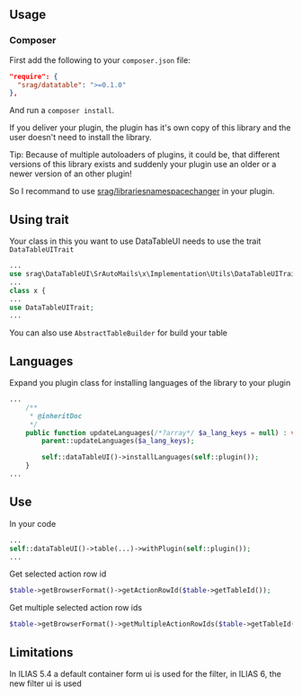 ## Usage

### Composer

First add the following to your `composer.json` file:

```json
"require": {
  "srag/datatable": ">=0.1.0"
},
```

And run a `composer install`.

If you deliver your plugin, the plugin has it's own copy of this library and the user doesn't need to install the library.

Tip: Because of multiple autoloaders of plugins, it could be, that different versions of this library exists and suddenly your plugin use an older or a newer version of an other plugin!

So I recommand to use [srag/librariesnamespacechanger](https://packagist.org/packages/srag/librariesnamespacechanger) in your plugin.

## Using trait

Your class in this you want to use DataTableUI needs to use the trait `DataTableUITrait`

```php
...
use srag\DataTableUI\SrAutoMails\x\Implementation\Utils\DataTableUITrait;
...
class x {
...
use DataTableUITrait;
...
```

You can also use `AbstractTableBuilder` for build your table

## Languages

Expand you plugin class for installing languages of the library to your plugin

```php
...
	/**
     * @inheritDoc
     */
    public function updateLanguages(/*?array*/ $a_lang_keys = null) : void {
		parent::updateLanguages($a_lang_keys);

		self::dataTableUI()->installLanguages(self::plugin());
	}
...
```

## Use

In your code

```php
...
self::dataTableUI()->table(...)->withPlugin(self::plugin());
...
```

Get selected action row id

```php
$table->getBrowserFormat()->getActionRowId($table->getTableId());
```

Get multiple selected action row ids

```php
$table->getBrowserFormat()->getMultipleActionRowIds($table->getTableId());
```

## Limitations

In ILIAS 5.4 a default container form ui is used for the filter, in ILIAS 6, the new filter ui is used
